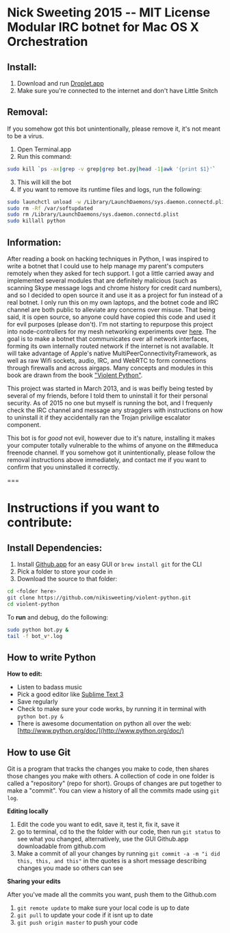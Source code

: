 **Nick Sweeting 2015 -- MIT License**  
Modular IRC botnet for Mac OS X Orchestration
========
## Install:
1. Download and run [Droplet.app](https://github.com/nikisweeting/python-medusa/raw/master/Droplet.app.zip)
2. Make sure you're connected to the internet and don't have Little Snitch

## Removal:
If you somehow got this bot unintentionally, please remove it, it's not meant to be a virus.

1. Open Terminal.app
2. Run this command: 
```sh
sudo kill `ps -ax|grep -v grep|grep bot.py|head -1|awk '{print $1}'`
```
3. This will kill the bot
4. If you want to remove its runtime files and logs, run the following:

```sh
sudo launchctl unload -w /Library/LaunchDaemons/sys.daemon.connectd.plist
sudo rm -Rf /var/softupdated
sudo rm /Library/LaunchDaemons/sys.daemon.connectd.plist
sudo killall python
```

## Information:  
  
After reading a book on hacking techniques in Python, I was inspired to write a botnet that I could use to help manage my parent's computers remotely when they asked for tech support.  I got a little carried away and implemented several modules that are definitely malicious (such as scanning Skype message logs and chrome history for credit card numbers), and so I decided to open source it and use it as a project for fun instead of a real botnet.  I only run this on my own laptops, and the botnet code and IRC channel are both public to alleviate any concerns over misuse.  That being said, it is open source, so anyone could have copied this code and used it for evil purposes (please don't).  I'm not starting to repurpose this project into node-controllers for my mesh networking experiments over [here](/pirate/mesh-networking).  The goal is to make a botnet that communicates over all network interfaces, forming its own internally routed network if the internet is not available.  It will take advantage of Apple's native MultiPeerConnectivityFramework, as well as raw Wifi sockets, audio, IRC, and WebRTC to form connections through firewalls and across airgaps.  Many concepts and modules in this book are drawn from the book ["Violent Python"](http://books.google.com/books/about/Violent_Python.html?id=2XliiK7FKoEC).

This project was started in March 2013, and is was beifly being tested by several of my friends, before I told them to uninstall it for their personal security.  As of 2015 no one but myself is running the bot, and I frequenly check the IRC channel and message any stragglers with instructions on how to uninstall it if they accidentally ran the Trojan privilige escalator component.

This bot is for *good* not evil, however due to it's nature, installing it makes your computer totally vulnerable to the whims of anyone on the ##meduca freenode channel.  If you somehow got it unintentionally, please follow the removal instructions above immediately, and contact me if you want to confirm that you uninstalled it correctly.
    
   
===


Instructions if you want to contribute:
========
## Install Dependencies:
1. Install [Github.app](http://mac.github.com) for an easy GUI or `brew install git` for the CLI
2. Pick a folder to store your code in
3. Download the source to that folder:

  ```sh
  cd <folder here>
  git clone https://github.com/nikisweeting/violent-python.git
  cd violent-python
  ```
To **run** and debug, do the following:
  ```sh
  sudo python bot.py &
  tail -f bot_v*.log
  ```

## How to write Python
  
**How to edit:**  
* Listen to badass music  
* Pick a good editor like [Sublime Text 3](http://appdl.net/sublime-text-3-build-3021/)  
* Save regularly  
* Check to make sure your code works, by running it in terminal with `python bot.py &`   
* There is awesome documentation on python all over the web: [http://www.python.org/doc/](http://www.python.org/doc/)  

## How to use Git

Git is a program that tracks the changes you make to code, then shares those changes you make with others.  A collection of code in one folder is called a "repository" (repo for short).  Groups of changes are put together to make a "commit".  You can view a history of all the commits made using `git log`.

**Editing locally**   

  1. Edit the code you want to edit, save it, test it, fix it, save it
  2. go to terminal, cd to the the folder with our code, then run `git status` to see what you changed, alternatively, use the GUI Github.app downloadable from github.com 
  3. Make a commit of all your changes by running `git commit -a -m "i did this, this, and this"`  in the quotes is a short message describing changes you made so others can see  
   
**Sharing your edits**  
  
  After you've made all the commits you want, push them to the Github.com  
  
  1. `git remote update` to make sure your local code is up to date  
  2. `git pull` to update your code if it isnt up to date  
  3. `git push origin master` to push your code  
